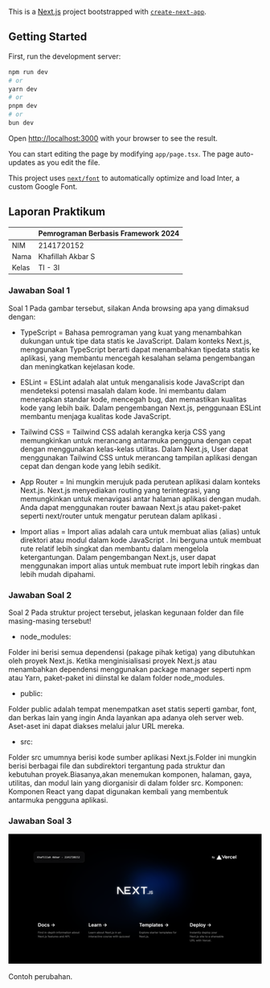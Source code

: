 This is a [Next.js](https://nextjs.org/) project bootstrapped with [`create-next-app`](https://github.com/vercel/next.js/tree/canary/packages/create-next-app).

## Getting Started

First, run the development server:

```bash
npm run dev
# or
yarn dev
# or
pnpm dev
# or
bun dev
```

Open [http://localhost:3000](http://localhost:3000) with your browser to see the result.

You can start editing the page by modifying `app/page.tsx`. The page auto-updates as you edit the file.

This project uses [`next/font`](https://nextjs.org/docs/basic-features/font-optimization) to automatically optimize and load Inter, a custom Google Font.

## Laporan Praktikum

|  | Pemrograman Berbasis Framework 2024 |
|--|--|
| NIM |  2141720152 |
| Nama |  Khafillah Akbar S |
| Kelas | TI - 3I |


### Jawaban Soal 1

Soal 1
Pada gambar tersebut, silakan Anda browsing apa yang dimaksud dengan:

- TypeScript = Bahasa pemrograman yang kuat yang menambahkan dukungan untuk tipe data statis ke JavaScript. Dalam konteks Next.js, menggunakan TypeScript berarti  dapat menambahkan tipedata statis ke aplikasi, yang membantu mencegah kesalahan selama pengembangan dan meningkatkan kejelasan kode.

- ESLint = ESLint adalah alat untuk menganalisis kode JavaScript dan mendeteksi potensi masalah dalam kode. Ini membantu dalam menerapkan standar kode, mencegah bug, dan memastikan kualitas kode yang lebih baik. Dalam pengembangan Next.js, penggunaan ESLint membantu  menjaga kualitas kode JavaScript.

- Tailwind CSS = Tailwind CSS adalah kerangka kerja CSS yang memungkinkan  untuk merancang antarmuka pengguna dengan cepat dengan menggunakan kelas-kelas utilitas. Dalam Next.js, User dapat menggunakan Tailwind CSS untuk merancang tampilan aplikasi  dengan cepat dan dengan kode yang lebih sedikit.

- App Router = Ini mungkin merujuk pada perutean aplikasi dalam konteks Next.js. Next.js menyediakan routing yang terintegrasi, yang memungkinkan  untuk menavigasi antar halaman aplikasi dengan mudah. Anda dapat menggunakan router bawaan Next.js atau paket-paket seperti next/router untuk mengatur perutean dalam aplikasi .

- Import alias = Import alias adalah cara untuk membuat alias (alias) untuk direktori atau modul dalam kode JavaScript . Ini berguna untuk membuat rute relatif lebih singkat dan membantu dalam mengelola ketergantungan. Dalam pengembangan Next.js, user dapat menggunakan import alias untuk membuat rute import lebih ringkas dan lebih mudah dipahami.

### Jawaban Soal 2
Soal 2
Pada struktur project tersebut, jelaskan kegunaan folder dan file masing-masing tersebut!

- node_modules:

Folder ini berisi semua dependensi (pakage pihak ketiga) yang dibutuhkan oleh proyek Next.js. Ketika menginisialisasi proyek Next.js atau menambahkan dependensi menggunakan package manager seperti npm atau Yarn, paket-paket ini diinstal ke dalam folder node_modules.

- public:

Folder public adalah tempat menempatkan aset statis seperti gambar, font, dan berkas lain yang ingin Anda layankan apa adanya oleh server web. Aset-aset ini dapat diakses melalui jalur URL mereka.

- src:

Folder src umumnya berisi kode sumber aplikasi Next.js.Folder ini mungkin berisi berbagai file dan subdirektori tergantung pada struktur dan kebutuhan proyek.Biasanya,akan menemukan komponen, halaman, gaya, utilitas, dan modul lain yang diorganisir di dalam folder src.
Komponen: Komponen React yang dapat digunakan kembali yang membentuk antarmuka pengguna aplikasi.

### Jawaban Soal 3
![Screenshot](public/assets/01.png)

Contoh perubahan.